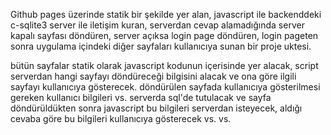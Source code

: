Github pages üzerinde statik bir şekilde yer alan, javascript ile backenddeki c-sqlite3 server ile iletişim kuran, serverdan cevap alamadığında server kapalı sayfası döndüren, server açıksa login page döndüren, login pageten sonra uygulama içindeki diğer sayfaları kullanıcıya sunan bir proje uktesi.

bütün sayfalar statik olarak javascript kodunun içerisinde yer alacak, script serverdan hangi sayfayı döndüreceği bilgisini alacak ve ona göre ilgili sayfayı kullanıcıya gösterecek. döndürülen sayfada kullanıcıya gösterilmesi gereken kullanıcı bilgileri vs. serverda sql'de tutulacak ve sayfa döndürüldükten sonra javascript bu bilgileri serverdan isteyecek, aldığı cevaba göre bu bilgileri kullanıcıya gösterecek vs. vs.
